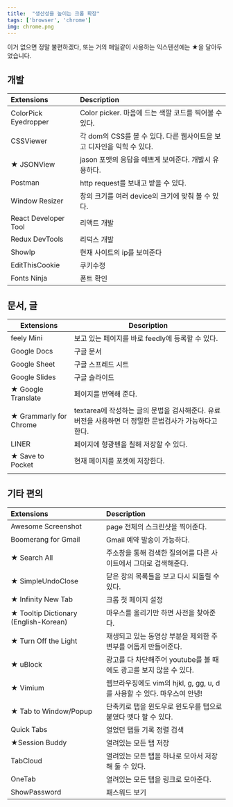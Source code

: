 ```yaml
---
title:  "생산성을 높이는 크롬 확장"
tags: ['browser', 'chrome']
img: chrome.png
---
```


이거 없으면 정말 불편하겠다, 또는 거의 매일같이 사용하는 익스텐션에는 ★을 달아두었습니다.


## 개발

| Extensions           | Description                                                  |
| :------------------- | :----------------------------------------------------------- |
| ColorPick Eyedropper | Color picker. 마음에 드는 색깔 코드를 찍어볼 수 있다.        |
| CSSViewer            | 각 dom의 CSS를 볼 수 있다. 다른 웹사이트을 보고 디자인을 익힉 수 있다. |
| ★ JSONView           | jason 포맷의 응답을 예쁘게 보여준다. 개발시 유용하다.        |
| Postman              | http request를 보내고 받을 수 있다.                          |
| Window Resizer       | 창의 크기를 여러 device의 크기에 맞춰 볼 수 있다.            |
| React Developer Tool | 리액트 개발                                                  |
| Redux DevTools       | 리덕스 개발                                                  |
| ShowIp               | 현재 사이트의 ip를 보여준다                                  |
| EditThisCookie       | 쿠키수정                                                     |
| Fonts Ninja          | 폰트 확인                                                    |




## 문서, 글

| Extensions             | Description                                                  |
| ---------------------- | ------------------------------------------------------------ |
| feely Mini             | 보고 있는 페이지를 바로 feedly에 등록할 수 있다.             |
| Google Docs            | 구글 문서                                                    |
| Google Sheet           | 구글 스프레드 시트                                           |
| Google Slides          | 구글 슬라이드                                                |
| ★ Google Translate     | 페이지를 번역해 준다.                                        |
| ★ Grammarly for Chrome | textarea에 작성하는 글의 문법을 검사해준다. 유료버전을 사용하면 더 정밀한 문법검사가 가능하다고 한다. |
| LINER                  | 페이지에 형광펜을 칠해 저장할 수 있다.                       |
| ★ Save to Pocket       | 현재 페이지를 포켓에 저장한다.                               |
|                        |                                                              |



## 기타 편의


| Extensions                            | Description                                                  |
| :------------------------------------ | :----------------------------------------------------------- |
| Awesome Screenshot                    | page 전체의 스크린샷을 찍어준다.                             |
| Boomerang for Gmail                   | Gmail 예약 발송이 가능하다.                                  |
| ★ Search All                          | 주소창을 통해 검색한 질의어를 다른 사이트에서 그대로 검색해준다. |
| ★ SimpleUndoClose                     | 닫은 창의 목록들을 보고 다시 되돌릴 수 있다.                 |
| ★ Infinity New Tab                    | 크롬 첫 페이지 설정                                          |
| ★ Tooltip Dictionary (English-Korean) | 마우스를 올리기만 하면 사전을 찾아준다.                      |
| ★ Turn Off the Light                  | 재생되고 있는 동영상 부분을 제외한 주변부를 어둡게 만들어준다. |
| ★ uBlock                              | 광고를 다 차단해주어 youtube를 볼 때에도 광고를 보지 않을 수 있다. |
| ★ Vimium                              | 웹브라우징에도 vim의 hjkl, g, gg, u, d를 사용할 수 있다. 마우스여 안녕! |
| ★ Tab to Window/Popup                 | 단축키로 탭을 윈도우로 윈도우를 탭으로 붙였다 뗏다 할 수 있다. |
| Quick Tabs                            | 열었던 탭들 기록 정렬 검색                                   |
| ★Session Buddy                        | 열려있는 모든 탭 저장                                        |
| TabCloud                              | 열려있는 모든 탭을 하나로 모아서 저장해 둘 수 있다.          |
| OneTab                                | 열려있는 모든 탭을 링크로 모아준다.                          |
| ShowPassword                          | 패스워드 보기                                                |




